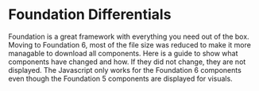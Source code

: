 # Foundation Differentials
Foundation is a great framework with everything you need out of the box. Moving to Foundation 6, most of the file size was reduced to make it more managable to download all components. Here is a guide to show what components have changed and how. If they did not change, they are not displayed. The Javascript only works for the Foundation 6 components even though the Foundation 5 components are displayed for visuals.
